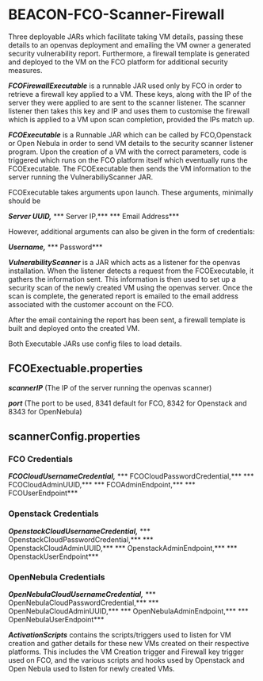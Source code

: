 # BEACON-FCO-Scanner-Firewall

Three deployable JARs which facilitate taking VM details, passing these details to an openvas deployment and emailing the VM owner a generated security vulnerability report.  Furthermore, a firewall template is generated and deployed to the VM on the FCO platform for additional security measures.

***FCOFirewallExecutable*** is a runnable JAR used only by FCO in order to retrieve a firewall key applied to a VM.  These keys, along with the IP of the server they were applied to are sent to the scanner listener.  The scanner listener then takes this key and IP and uses them to customise the firewall which is applied to a VM upon scan completion, provided the IPs match up.

***FCOExecutable*** is a Runnable JAR which can be called by FCO,Openstack or Open Nebula in order to send VM details to the security scanner listener program.  Upon the creation of a VM with the correct parameters, code is triggered which runs on the FCO platform itself which eventually runs the FCOExecutable. The FCOExecutable then sends the VM information to the server running the VulnerabiliyScanner JAR.

FCOExecutable takes arguments upon launch.  These arguments, minimally should be

***Server UUID,***
*** Server IP,***
*** Email Address***

However, additional arguments can also be given in the form of credentials:

***Username,***
*** Password***

***VulnerabilityScanner*** is a JAR which acts as a listener for the openvas installation.  When the listener detects a request from the FCOExecutable, it gathers the information sent.  This information is then used to set up a security scan of the newly created VM using the openvas server.  Once the scan is complete, the generated report is emailed to the email address associated with the customer account on the FCO.  

After the email containing the report has been sent, a firewall template is built and deployed onto the created VM.

Both Executable JARs use config files to load details.

## FCOExectuable.properties

***scannerIP*** (The IP of the server running the openvas scanner)

***port*** (The port to be used, 8341 default for FCO, 8342 for Openstack and 8343 for OpenNebula)

## scannerConfig.properties

### FCO Credentials

***FCOCloudUsernameCredential,***
*** FCOCloudPasswordCredential,***
*** FCOCloudAdminUUID,***
*** FCOAdminEndpoint,***
*** FCOUserEndpoint***

### Openstack Credentials

***OpenstackCloudUsernameCredential,***
*** OpenstackCloudPasswordCredential,***
*** OpenstackCloudAdminUUID,***
*** OpenstackAdminEndpoint,***
*** OpenstackUserEndpoint***

### OpenNebula Credentials
	
***OpenNebulaCloudUsernameCredential,***
*** OpenNebulaCloudPasswordCredential,***
*** OpenNebulaCloudAdminUUID,***
*** OpenNebulaAdminEndpoint,***
*** OpenNebulaUserEndpoint***



***ActivationScripts*** contains the scripts/triggers used to listen for VM creation and gather details for these new VMs created on their respective platforms.  This includes the VM Creation trigger and Firewall key trigger used on FCO, and the various scripts and hooks used by Openstack and Open Nebula used to listen for newly created VMs.
